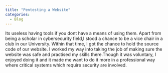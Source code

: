 ```yaml
---
title: "Pentesting a Website"
categories:
  - Blog
---
```


Its useless having tools if you dont have a means of using them. Apart from being a scholar in cybersecurity field,I stood a chance to be a vice chair in a club in our University. Within that time, I got the chance to hold the source code of our website.
I worked my way into taking the job of making sure the website was safe and practised my skills there.Though it was voluntary, I enjoyed doing it and it made me want to do it more in a professional way where critical systems which require security are involved.
